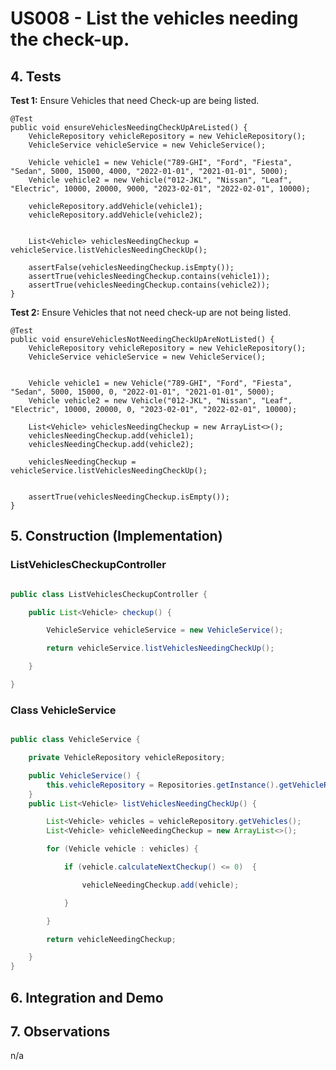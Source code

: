 # US008 - List the vehicles needing the check-up.

## 4. Tests 

**Test 1:** Ensure Vehicles that need Check-up are being listed.


	@Test
    public void ensureVehiclesNeedingCheckUpAreListed() {
        VehicleRepository vehicleRepository = new VehicleRepository();
        VehicleService vehicleService = new VehicleService();

        Vehicle vehicle1 = new Vehicle("789-GHI", "Ford", "Fiesta", "Sedan", 5000, 15000, 4000, "2022-01-01", "2021-01-01", 5000);
        Vehicle vehicle2 = new Vehicle("012-JKL", "Nissan", "Leaf", "Electric", 10000, 20000, 9000, "2023-02-01", "2022-02-01", 10000);

        vehicleRepository.addVehicle(vehicle1);
        vehicleRepository.addVehicle(vehicle2);


        List<Vehicle> vehiclesNeedingCheckup = vehicleService.listVehiclesNeedingCheckUp();

        assertFalse(vehiclesNeedingCheckup.isEmpty());
        assertTrue(vehiclesNeedingCheckup.contains(vehicle1));
        assertTrue(vehiclesNeedingCheckup.contains(vehicle2));
    }
	

**Test 2:** Ensure Vehicles that not need check-up are not being listed.
	
	@Test
    public void ensureVehiclesNotNeedingCheckUpAreNotListed() {
        VehicleRepository vehicleRepository = new VehicleRepository();
        VehicleService vehicleService = new VehicleService();


        Vehicle vehicle1 = new Vehicle("789-GHI", "Ford", "Fiesta", "Sedan", 5000, 15000, 0, "2022-01-01", "2021-01-01", 5000);
        Vehicle vehicle2 = new Vehicle("012-JKL", "Nissan", "Leaf", "Electric", 10000, 20000, 0, "2023-02-01", "2022-02-01", 10000);

        List<Vehicle> vehiclesNeedingCheckup = new ArrayList<>();
        vehiclesNeedingCheckup.add(vehicle1);
        vehiclesNeedingCheckup.add(vehicle2);

        vehiclesNeedingCheckup = vehicleService.listVehiclesNeedingCheckUp();


        assertTrue(vehiclesNeedingCheckup.isEmpty());
    }

## 5. Construction (Implementation)

### ListVehiclesCheckupController

```java

public class ListVehiclesCheckupController {

    public List<Vehicle> checkup() {

        VehicleService vehicleService = new VehicleService();

        return vehicleService.listVehiclesNeedingCheckUp();

    }

}

```

### Class VehicleService

```java

public class VehicleService {

    private VehicleRepository vehicleRepository;

    public VehicleService() {
        this.vehicleRepository = Repositories.getInstance().getVehicleRepository();
    }
    public List<Vehicle> listVehiclesNeedingCheckUp() {

        List<Vehicle> vehicles = vehicleRepository.getVehicles();
        List<Vehicle> vehicleNeedingCheckup = new ArrayList<>();

        for (Vehicle vehicle : vehicles) {

            if (vehicle.calculateNextCheckup() <= 0)  { 

                vehicleNeedingCheckup.add(vehicle);

            }

        }

        return vehicleNeedingCheckup;

    }
}


```


## 6. Integration and Demo 




## 7. Observations

n/a